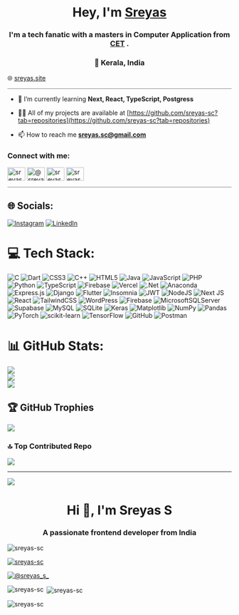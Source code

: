 

<h1 align="center">Hey, I'm <a href="https://www.sreyas.ml/">Sreyas</a></h1> 
<h3 align="center">I'm a tech fanatic with a masters in Computer Application from <a href="https://www.cet.ac.in/">CET</a> .</h3>
<h3 align="center">📌 Kerala, India </h3>


🌐 [sreyas.site](https://www.sreyas.site/)

<hr style="height:0.5px;border-width:0;color:gray;background-color:gray">

- 🌱 I’m currently learning **Next, React, TypeScript, Postgress**

- 👨‍💻 All of my projects are available at [https://github.com/sreyas-sc?tab=repositories](https://github.com/sreyas-sc?tab=repositories)

- 📫 How to reach me **sreyas.sc@gmail.com**

<h3 align="left">Connect with me:</h3>
<p align="left">
<a href="https://codepen.io/sreyas-sc" target="blank"><img align="center" src="https://raw.githubusercontent.com/rahuldkjain/github-profile-readme-generator/master/src/images/icons/Social/codepen.svg" alt="sreyas-sc" height="30" width="40" /></a>
<a href="https://twitter.com/@sreyas_s_" target="blank"><img align="center" src="https://raw.githubusercontent.com/rahuldkjain/github-profile-readme-generator/master/src/images/icons/Social/twitter.svg" alt="@sreyas_s_" height="30" width="40" /></a>
<a href="https://linkedin.com/in/sreyas-sc" target="blank"><img align="center" src="https://raw.githubusercontent.com/rahuldkjain/github-profile-readme-generator/master/src/images/icons/Social/linked-in-alt.svg" alt="sreyas-sc" height="30" width="40" /></a>
<a href="https://instagram.com/sreyas.s_" target="blank"><img align="center" src="https://raw.githubusercontent.com/rahuldkjain/github-profile-readme-generator/master/src/images/icons/Social/instagram.svg" alt="sreyas.s_" height="30" width="40" /></a>
</p>


<hr style="height:0.5px;border-width:0;color:gray;background-color:gray">



## 🌐 Socials:
 [![Instagram](https://img.shields.io/badge/Instagram-%23E4405F.svg?logo=Instagram&logoColor=white)](https://instagram.com/sreyas.s_) [![LinkedIn](https://img.shields.io/badge/LinkedIn-%230077B5.svg?logo=linkedin&logoColor=white)]([https://linkedin.com/](https://www.linkedin.com/in/sreyas-s-27857a205/)) 

# 💻 Tech Stack:
![C](https://img.shields.io/badge/c-%2300599C.svg?style=for-the-badge&logo=c&logoColor=white) ![Dart](https://img.shields.io/badge/dart-%230175C2.svg?style=for-the-badge&logo=dart&logoColor=white) ![CSS3](https://img.shields.io/badge/css3-%231572B6.svg?style=for-the-badge&logo=css3&logoColor=white) ![C++](https://img.shields.io/badge/c++-%2300599C.svg?style=for-the-badge&logo=c%2B%2B&logoColor=white) ![HTML5](https://img.shields.io/badge/html5-%23E34F26.svg?style=for-the-badge&logo=html5&logoColor=white) ![Java](https://img.shields.io/badge/java-%23ED8B00.svg?style=for-the-badge&logo=openjdk&logoColor=white) ![JavaScript](https://img.shields.io/badge/javascript-%23323330.svg?style=for-the-badge&logo=javascript&logoColor=%23F7DF1E) ![PHP](https://img.shields.io/badge/php-%23777BB4.svg?style=for-the-badge&logo=php&logoColor=white) ![Python](https://img.shields.io/badge/python-3670A0?style=for-the-badge&logo=python&logoColor=ffdd54) ![TypeScript](https://img.shields.io/badge/typescript-%23007ACC.svg?style=for-the-badge&logo=typescript&logoColor=white) ![Firebase](https://img.shields.io/badge/firebase-%23039BE5.svg?style=for-the-badge&logo=firebase) ![Vercel](https://img.shields.io/badge/vercel-%23000000.svg?style=for-the-badge&logo=vercel&logoColor=white) ![.Net](https://img.shields.io/badge/.NET-5C2D91?style=for-the-badge&logo=.net&logoColor=white) ![Anaconda](https://img.shields.io/badge/Anaconda-%2344A833.svg?style=for-the-badge&logo=anaconda&logoColor=white) ![Express.js](https://img.shields.io/badge/express.js-%23404d59.svg?style=for-the-badge&logo=express&logoColor=%2361DAFB) ![Django](https://img.shields.io/badge/django-%23092E20.svg?style=for-the-badge&logo=django&logoColor=white) ![Flutter](https://img.shields.io/badge/Flutter-%2302569B.svg?style=for-the-badge&logo=Flutter&logoColor=white) ![Insomnia](https://img.shields.io/badge/Insomnia-black?style=for-the-badge&logo=insomnia&logoColor=5849BE) ![JWT](https://img.shields.io/badge/JWT-black?style=for-the-badge&logo=JSON%20web%20tokens) ![NodeJS](https://img.shields.io/badge/node.js-6DA55F?style=for-the-badge&logo=node.js&logoColor=white) ![Next JS](https://img.shields.io/badge/Next-black?style=for-the-badge&logo=next.js&logoColor=white) ![React](https://img.shields.io/badge/react-%2320232a.svg?style=for-the-badge&logo=react&logoColor=%2361DAFB) ![TailwindCSS](https://img.shields.io/badge/tailwindcss-%2338B2AC.svg?style=for-the-badge&logo=tailwind-css&logoColor=white) ![WordPress](https://img.shields.io/badge/WordPress-%23117AC9.svg?style=for-the-badge&logo=WordPress&logoColor=white) ![Firebase](https://img.shields.io/badge/firebase-a08021?style=for-the-badge&logo=firebase&logoColor=ffcd34) ![MicrosoftSQLServer](https://img.shields.io/badge/Microsoft%20SQL%20Server-CC2927?style=for-the-badge&logo=microsoft%20sql%20server&logoColor=white) ![Supabase](https://img.shields.io/badge/Supabase-3ECF8E?style=for-the-badge&logo=supabase&logoColor=white) ![MySQL](https://img.shields.io/badge/mysql-4479A1.svg?style=for-the-badge&logo=mysql&logoColor=white) ![SQLite](https://img.shields.io/badge/sqlite-%2307405e.svg?style=for-the-badge&logo=sqlite&logoColor=white) ![Keras](https://img.shields.io/badge/Keras-%23D00000.svg?style=for-the-badge&logo=Keras&logoColor=white) ![Matplotlib](https://img.shields.io/badge/Matplotlib-%23ffffff.svg?style=for-the-badge&logo=Matplotlib&logoColor=black) ![NumPy](https://img.shields.io/badge/numpy-%23013243.svg?style=for-the-badge&logo=numpy&logoColor=white) ![Pandas](https://img.shields.io/badge/pandas-%23150458.svg?style=for-the-badge&logo=pandas&logoColor=white) ![PyTorch](https://img.shields.io/badge/PyTorch-%23EE4C2C.svg?style=for-the-badge&logo=PyTorch&logoColor=white) ![scikit-learn](https://img.shields.io/badge/scikit--learn-%23F7931E.svg?style=for-the-badge&logo=scikit-learn&logoColor=white) ![TensorFlow](https://img.shields.io/badge/TensorFlow-%23FF6F00.svg?style=for-the-badge&logo=TensorFlow&logoColor=white) ![GitHub](https://img.shields.io/badge/github-%23121011.svg?style=for-the-badge&logo=github&logoColor=white) ![Postman](https://img.shields.io/badge/Postman-FF6C37?style=for-the-badge&logo=postman&logoColor=white)
# 📊 GitHub Stats:
![](https://github-readme-stats.vercel.app/api?username=sreyas-sc&theme=transparent&hide_border=false&include_all_commits=false&count_private=false)<br/>
![](https://github-readme-streak-stats.herokuapp.com/?user=sreyas-sc&theme=transparent&hide_border=false)<br/>
![](https://github-readme-stats.vercel.app/api/top-langs/?username=sreyas-sc&theme=transparent&hide_border=false&include_all_commits=false&count_private=false&layout=compact)

## 🏆 GitHub Trophies
![](https://github-profile-trophy.vercel.app/?username=sreyas-sc&theme=transparent&no-frame=true&no-bg=true&margin-w=4)

### 🔝 Top Contributed Repo
![](https://github-contributor-stats.vercel.app/api?username=sreyas-sc&limit=5&theme=dark&combine_all_yearly_contributions=true)

---
[![](https://visitcount.itsvg.in/api?id=sreyas-sc&icon=0&color=0)](https://visitcount.itsvg.in)






<h1 align="center">Hi 👋, I'm Sreyas S</h1>
<h3 align="center">A passionate frontend developer from India</h3>

<p align="left"> <img src="https://komarev.com/ghpvc/?username=sreyas-sc&label=Profile%20views&color=0e75b6&style=flat" alt="sreyas-sc" /> </p>

<p align="left"> <a href="https://github.com/ryo-ma/github-profile-trophy"><img src="https://github-profile-trophy.vercel.app/?username=sreyas-sc" alt="sreyas-sc" /></a> </p>

<p align="left"> <a href="https://twitter.com/@sreyas_s_" target="blank"><img src="https://img.shields.io/twitter/follow/@sreyas_s_?logo=twitter&style=for-the-badge" alt="@sreyas_s_" /></a> </p>



<p><img align="left" src="https://github-readme-stats.vercel.app/api/top-langs?username=sreyas-sc&show_icons=true&locale=en&layout=compact" alt="sreyas-sc" /></p>

<p>&nbsp;<img align="center" src="https://github-readme-stats.vercel.app/api?username=sreyas-sc&show_icons=true&locale=en" alt="sreyas-sc" /></p>

<p><img align="center" src="https://github-readme-streak-stats.herokuapp.com/?user=sreyas-sc&" alt="sreyas-sc" /></p>

